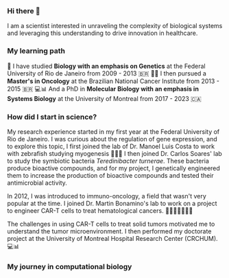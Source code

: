 ### Hi there 👋


I am a scientist interested in unraveling the complexity of biological systems and leveraging this understanding to drive innovation in healthcare.

### My learning path 
🧬 I have studied **Biology with an emphasis on Genetics** at the Federal University of Rio de Janeiro from 2009 - 2013 🇧🇷
🧫🦠 I then pursued a **Master's in Oncology** at the Brazilian National Cancer Institute from 2013 - 2015 🇧🇷
💻📊 And a PhD in **Molecular Biology with an emphasis in Systems Biology** at the University of Montreal from 2017 - 2023 🇨🇦


### How did I start in science?
My research experience started in my first year at the Federal University of Rio de Janeiro.
I was curious about the regulation of gene expression, and to explore this topic, I first joined the lab of Dr. Manoel Luis Costa to work with zebrafish studying myogenesis 🐠🔬💪
I then joined Dr. Carlos Soares' lab to study the symbiotic bacteria *Teredinibacter turnerae*. These bacteria produce bioactive compounds, and for my project, I genetically engineered them to increase the production of bioactive compounds and tested their antimicrobial activity.  

In 2012, I was introduced to immuno-oncology, a field that wasn't very popular at the time. I joined Dr. Martin Bonamino's lab to work on a project to engineer CAR-T cells to treat hematological cancers. 👩🏻‍🔬🧬🧫🦠🐭

The challenges in using CAR-T cells to treat solid tumors motivated me to understand the tumor microenvironment. I then performed my doctorate project at the University of Montreal Hospital Research Center (CRCHUM). 💻📊

### My journey in computational biology
 
<!--
**carneiro-m/carneiro-m** is a ✨ _special_ ✨ repository because its `README.md` (this file) appears on your GitHub profile.

Here are some ideas to get you started:

- 🔭 I’m currently working on ...
- 🌱 I’m currently learning ...
- 👯 I’m looking to collaborate on ...
- 🤔 I’m looking for help with ...
- 💬 Ask me about ...
- 📫 How to reach me: ...
- 😄 Pronouns: ...
- ⚡ Fun fact: ...
-->
